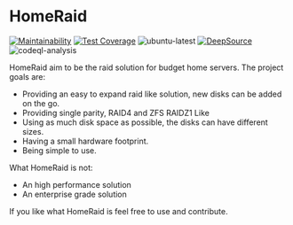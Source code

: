 # HomeRaid

[![Maintainability](https://api.codeclimate.com/v1/badges/bbfe60bb064fbfb9d6c8/maintainability)](https://codeclimate.com/github/apollace/HomeRaid/maintainability)
[![Test Coverage](https://api.codeclimate.com/v1/badges/bbfe60bb064fbfb9d6c8/test_coverage)](https://codeclimate.com/github/apollace/HomeRaid/test_coverage)
![ubuntu-latest](https://github.com/apollace/HomeRaid/actions/workflows/ubuntu-latest.yml/badge.svg)
[![DeepSource](https://deepsource.io/gh/apollace/HomeRaid.svg/?label=active+issues&show_trend=true&token=OLmPHzhEOW-wemQxLx2w9ka3)](https://deepsource.io/gh/apollace/HomeRaid/?ref=repository-badge)
![codeql-analysis](https://github.com/apollace/HomeRaid/actions/workflows/codeql-analysis.yml/badge.svg)

HomeRaid aim to be the raid solution for budget home servers. The project goals are: 

  - Providing an easy to expand raid like solution, new disks can be added on the go.
  - Providing single parity, RAID4 and ZFS RAIDZ1 Like
  - Using as much disk space as possible, the disks can have different sizes.
  - Having a small hardware footprint.
  - Being simple to use.
 
 What HomeRaid is not:
  
  - An high performance solution 
  - An enterprise grade solution

If you like what HomeRaid is feel free to use and contribute.


